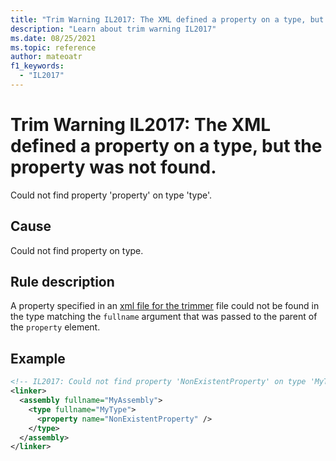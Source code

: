 ```yaml
---
title: "Trim Warning IL2017: The XML defined a property on a type, but the property was not found."
description: "Learn about trim warning IL2017"
ms.date: 08/25/2021
ms.topic: reference
author: mateoatr
f1_keywords:
  - "IL2017"
---
```

# Trim Warning IL2017: The XML defined a property on a type, but the property was not found.

Could not find property 'property' on type 'type'.

## Cause

Could not find property on type.

## Rule description

A property specified in an [xml file for the trimmer](https://github.com/mono/linker/blob/main/docs/data-formats.md)
file could not be found in the type matching the `fullname` argument that was passed to
the parent of the `property` element.

## Example

```XML
<!-- IL2017: Could not find property 'NonExistentProperty' on type 'MyType' -->
<linker>
  <assembly fullname="MyAssembly">
    <type fullname="MyType">
      <property name="NonExistentProperty" />
    </type>
  </assembly>
</linker>
```
